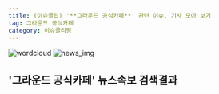 ```yaml
---
title: (이슈클립) '**그라운드 공식카페**' 관련 이슈, 기사 모아 보기
tag: 그라운드 공식카페
category: 이슈클리핑
---
```

![wordcloud](https://s3.ap-northeast-2.amazonaws.com/lyrics101-wordcloud/2018-09-26-1537909179.png)
![news_img](https://user-images.githubusercontent.com/42597476/44507050-1206f400-a6e4-11e8-8d98-7ffbfebb353f.png)
## **'**그라운드 공식카페**'** 뉴스속보 검색결과

